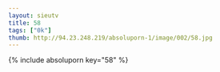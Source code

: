 ```yaml
--- 
layout: sieutv
title: 58
tags: ["0k"]
thumb: http://94.23.248.219/absoluporn-1/image/002/58.jpg
---
```

{% include absoluporn key="58" %} 

